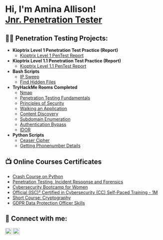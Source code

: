<h1>Hi, I'm Amina Allison! <br/><a href="https://github.com/AminaAllison">Jnr. Penetration Tester</a> </h1>

<h2>👨‍💻 Penetration Testing Projects:</h2>

- <b>Kioptrix Level 1 Penetration Test Practice (Report)</b>
  - [Kioptrix Level 1 PenTest Report](https://github.com/AminaAllison/Kioptrix-Level-1)
- <b>Kioptrix Level 1.1 Penetration Test Practice (Report)</b>
  - [Kioptrix Level 1.1 PenTest Report](https://github.com/AminaAllison/Kioptrix-Level-1.1)
- <b>Bash Scripts</b>
  - [IP Sweep](https://github.com/AminaAllison/IP-Sweep)
  - [Find Hidden Files](https://github.com/AminaAllison/Find-Hidden-Files)
- <b>TryHackMe Rooms Completed</b>
  - [Nmap](https://tryhackme.com/room/furthernmap)
  - [Penetration Testing Fundamentals](https://tryhackme.com/room/pentestingfundamentals)
  - [Principles of Security](https://tryhackme.com/room/principlesofsecurity)
  - [Walking an Application](https://tryhackme.com/room/walkinganapplication)
  - [Content Discovery](https://tryhackme.com/room/contentdiscovery)
  - [Subdomain Enumeration]()
  - [Authentication Bypass]()
  - [IDOR]()
- <b>Python Scripts</b>
  - [Ceaser Cipher](https://github.com/AminaAllison/CeaserCipher-Python-Script)
  - [Getting Phonenumber Details](https://github.com/AminaAllison/Getting-Phone-Number-Details-with-Python)

<h2>📺 Online Courses Certificates</h2>

- [Crash Course on Python](https://www.coursera.org/account/accomplishments/certificate/GMQVTX2987UU)
- [Penetration Testing, Incident Response and Forensics](https://www.coursera.org/account/accomplishments/certificate/9XTKSBJ6XQJY)
- [Cybersecurity Bootcamp for Women](6363eb7d31dc6f3d316fde77)
- [Official (ISC)² Certified in Cybersecurity (CC) Self-Paced Training - 1M]()
- [Short Course: Cryptography]()
- [GDPR Data Protection Officer Skills]()

<h2> 🤳 Connect with me:</h2>

[<img align="left" alt="AminaAllison | Twitter" width="22px" src="https://cdn.jsdelivr.net/npm/simple-icons@v3/icons/twitter.svg" />][twitter]
[<img align="left" alt="AminaAllison | LinkedIn" width="22px" src="https://cdn.jsdelivr.net/npm/simple-icons@v3/icons/linkedin.svg" />][linkedin]

[twitter]: https://twitter.com/techiemeena?s=09
[linkedin]: https://www.linkedin.com/in/amina-allison-shallangwa

<!--
**AminaAllison/AminaAllison** is a ✨ _special_ ✨ repository because its `README.md` (this file) appears on your GitHub profile.

Here are some ideas to get you started:

- 🔭 I’m currently working on ...
- 🌱 I’m currently learning ...
- 👯 I’m looking to collaborate on ...
- 🤔 I’m looking for help with ...
- 💬 Ask me about ...
- 📫 How to reach me: ...
- 😄 Pronouns: ...
- ⚡ Fun fact: ...
-->

